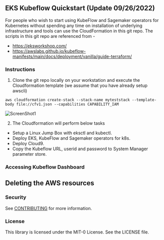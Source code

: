## EKS Kubeflow Quickstart (Update 09/26/2022)

For people who wish to start using KubeFlow and Sagemaker operators for Kubernetes without spending any time on installation of underlying infrastructure and tools can use the CloudFormation in this git repo. The scripts in this git repo are referenced from -

  - https://eksworkshop.com/ 
  - https://awslabs.github.io/kubeflow-manifests/main/docs/deployment/vanilla/guide-terraform/

### Instructions

1) Clone the git repo locally on your workstation and execute the Cloudformation template (we assume that you have already setup awscli)

```shell
aws cloudformation create-stack --stack-name myteststack --template-body file://cfv1.json --capabilities CAPABILITY_IAM
```

![ScreenShot1](/images/ScreenShot1.png)

2) The Cloudformation will perform below tasks

  * Setup a Linux Jump Box with eksctl and kubectl.
  * Deploy EKS, KubeFlow and Sagemaker operators for k8s.
  * Deploy Cloud9.
  * Copy the Kubeflow URL, userid and password to System Manager parameter store.


### Accessing Kubeflow Dashboard





## Deleting the AWS resources



### Security

See [CONTRIBUTING](CONTRIBUTING.md#security-issue-notifications) for more information.

### License

This library is licensed under the MIT-0 License. See the LICENSE file.
